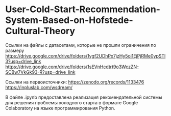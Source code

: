 # User-Cold-Start-Recommendation-System-Based-on-Hofstede-Cultural-Theory
Ссылки на файлы с датасетами, которые не прошли ограничения по размеру
https://drive.google.com/drive/folders/1vgf2UDhPx7jzHy5oi1EjPjRMe0ypSTl3?usp=drive_link
https://drive.google.com/drive/folders/1sEVnHcdtrt9o3WczZN-SCBw7VkGk93-R?usp=drive_link

Ссылки на первоисточники:
https://zenodo.org/records/1133476
https://inpluslab.com/wsdream/

В файле .ipynb предоставлена реализация рекомендательной системы для решения проблемы холодного старта в формате Google Colaboratory на языке программирования Python.
